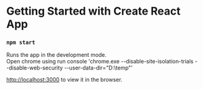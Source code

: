 # Getting Started with Create React App

### `npm start`

Runs the app in the development mode.\
Open chrome using run console 'chrome.exe --disable-site-isolation-trials --disable-web-security --user-data-dir="D:\temp"'

[http://localhost:3000](http://localhost:3000) to view it in the browser.

